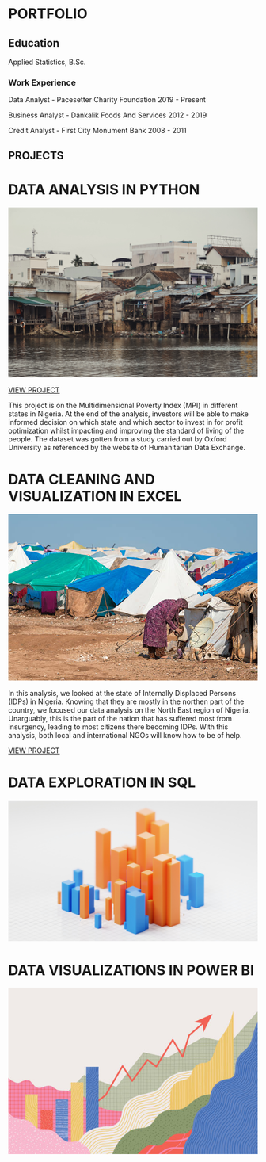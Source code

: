 # PORTFOLIO

## Education
Applied Statistics, B.Sc.

### Work Experience
Data Analyst - Pacesetter Charity Foundation   2019 - Present

Business Analyst - Dankalik Foods And Services   2012 - 2019

Credit Analyst - First City Monument Bank     2008 - 2011





## PROJECTS


# DATA ANALYSIS IN PYTHON
![](/images/mpi.jpg)

[VIEW PROJECT](https://github.com/festclax/Data-Analysis/blob/main/Python/project1.ipynb)

This project is on the Multidimensional Poverty Index (MPI) in different states in Nigeria. At the end of the analysis, investors will be able to make informed decision on which state and which sector to invest in for profit optimization whilst impacting and improving the standard of living of the people. The dataset was gotten from a study carried out by Oxford University as referenced by the website of Humanitarian Data Exchange.


# DATA CLEANING AND VISUALIZATION IN EXCEL
![](/images/idp.jpg)

In this analysis, we looked at the state of Internally Displaced Persons (IDPs) in Nigeria. Knowing that they are mostly in the northen part of the country, we focused our data analysis on the North East region of Nigeria. Unarguably, this is the part of the nation that has suffered most from insurgency, leading to most citizens there becoming IDPs. With this analysis, both local and international NGOs will know how to be of help.

[VIEW PROJECT](https://www.canva.com/design/DAFuOSLYW-4/B8he8DONOBHv7R0ig4woXQ/edit?ui=eyJHIjp7fX0)

# DATA EXPLORATION IN SQL
![](/images/sql.jpg)


# DATA VISUALIZATIONS IN POWER BI
![](/images/abc.jpg)
